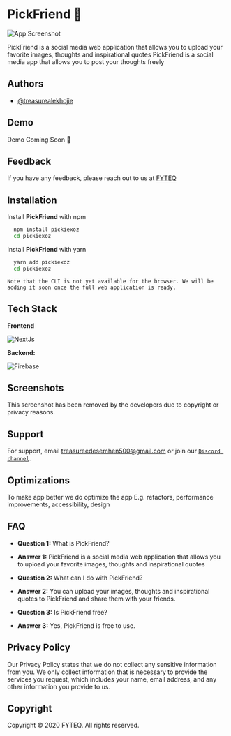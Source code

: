 # PickFriend 📸

![App Screenshot](https://media4.giphy.com/media/qgQUggAC3Pfv687qPC/giphy.gif?cid=ecf05e47zweq7cq4abk5hhlwj6eblsfy52xm7mug2ooaysdj&rid=giphy.gif&ct=g)

PickFriend is a social media web application that allows you to upload your favorite images, thoughts and inspirational quotes
PickFriend is a social media app that allows you to post your thoughts freely

## Authors

- [@treasurealekhojie](https://github.com/creative-tutorials)

## Demo

Demo Coming Soon 🚀

## Feedback

If you have any feedback, please reach out to us at [FYTEQ](mailto:treasureedesemhen500@gmail.com)

## Installation

Install **PickFriend** with npm

```bash
  npm install pickiexoz
  cd pickiexoz
```

Install **PickFriend** with yarn

```bash
  yarn add pickiexoz
  cd pickiexoz
```

```
Note that the CLI is not yet available for the browser. We will be adding it soon once the full web application is ready.
```

## Tech Stack

**Frontend**

![NextJs](https://www.svgrepo.com/show/354112/nextjs.svg)

**Backend:**

![Firebase](https://www.svgrepo.com/show/353735/firebase.svg)

## Screenshots

This screenshot has been removed by the developers due to copyright or privacy reasons.

## Support

For support, email treasureedesemhen500@gmail.com or join our [`Discord channel`](https://discord.gg/AYxRnTC82H).

## Optimizations

To make app better we do optimize the app E.g. refactors, performance improvements, accessibility, design

## FAQ

- **Question 1:** What is PickFriend?
- **Answer 1:** PickFriend is a social media web application that allows you to upload your favorite images, thoughts and inspirational quotes

- **Question 2:** What can I do with PickFriend?

- **Answer 2:** You can upload your images, thoughts and inspirational quotes to PickFriend and share them with your friends.

- **Question 3:** Is PickFriend free?

- **Answer 3:** Yes, PickFriend is free to use.

## Privacy Policy

Our Privacy Policy states that we do not collect any sensitive information from you. We only collect information that is necessary to provide the services you request, which includes your name, email address, and any other information you provide to us.

## Copyright

Copyright © 2020 FYTEQ. All rights reserved.
